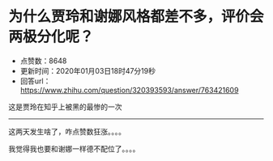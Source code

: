 # 为什么贾玲和谢娜风格都差不多，评价会两极分化呢？
- 点赞数：8648
- 更新时间：2020年01月03日18时47分19秒
- 回答url：https://www.zhihu.com/question/320393593/answer/763421609
<body>
 <p data-pid="0uFLSFbo">这是贾玲在知乎上被黑的最惨的一次</p>
 <hr>
 <p data-pid="Qx5YexXN">这两天发生啥了，咋点赞数狂涨。。。。</p>
 <p data-pid="wmA7zhyM">我觉得我也要和谢娜一样德不配位了。。。。</p>
</body>